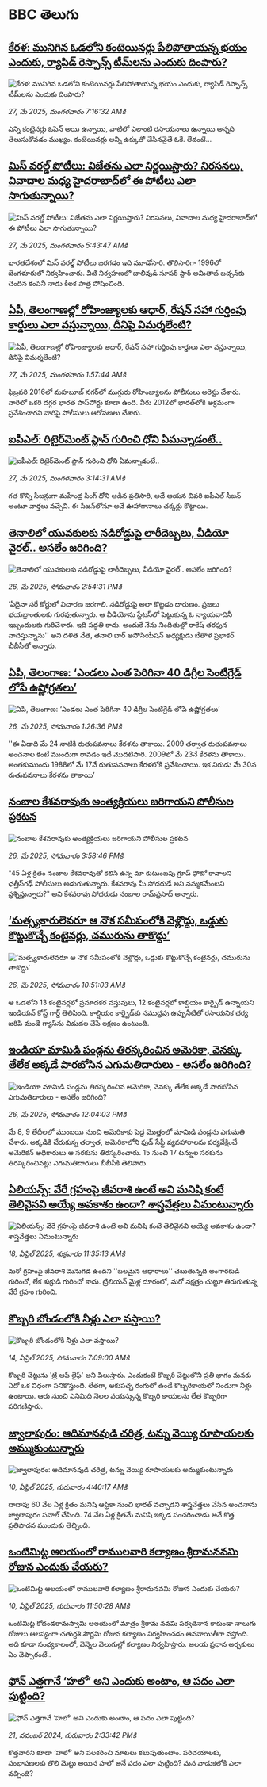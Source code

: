# BBC తెలుగు## [కేరళ: మునిగిన ఓడలోని కంటెయినర్లు పేలిపోతాయన్న భయం ఎందుకు,  ర్యాపిడ్ రెస్పాన్స్ టీమ్‌లను ఎందుకు దింపారు?](https://www.bbc.com/telugu/articles/cn05g1nrry6o?at_campaign=githubrss)![కేరళ: మునిగిన ఓడలోని కంటెయినర్లు పేలిపోతాయన్న భయం ఎందుకు,  ర్యాపిడ్ రెస్పాన్స్ టీమ్‌లను ఎందుకు దింపారు?](https://ichef.bbci.co.uk/ace/standard/240/cpsprodpb/7d3c/live/6617b020-3ab7-11f0-96c3-cf669419a2b0.jpg)_27, మే 2025, మంగళవారం 7:16:32 AMకి_ఎన్ని కంటైనర్లు ఓపెన్ అయి ఉన్నాయి, వాటిలో ఎలాంటి రసాయనాలు ఉన్నాయి అన్నది తెలుసుకోవడం ముఖ్యం. కంటెయినర్లు అన్నీ ఉక్కుతో చేసినవైతే ఓకే. లేదంటే...## [మిస్ వరల్డ్‌ పోటీలు: విజేతను ఎలా నిర్ణయిస్తారు? నిరసనలు, వివాదాల మధ్య హైదరాబాద్‌లో ఈ పోటీలు ఎలా సాగుతున్నాయి?](https://www.bbc.com/telugu/articles/c071me3lplxo?at_campaign=githubrss)![మిస్ వరల్డ్‌ పోటీలు: విజేతను ఎలా నిర్ణయిస్తారు? నిరసనలు, వివాదాల మధ్య హైదరాబాద్‌లో ఈ పోటీలు ఎలా సాగుతున్నాయి?](https://ichef.bbci.co.uk/ace/standard/240/cpsprodpb/26fe/live/386107a0-3ab5-11f0-ade6-e75b5439c24f.jpg)_27, మే 2025, మంగళవారం 5:43:47 AMకి_భారతదేశంలో మిస్ వరల్డ్ పోటీలు జరగడం ఇది మూడోసారి. తొలిసారిగా 1996లో బెంగళూరులో నిర్వహించారు. వీటి నిర్వహణలో బాలీవుడ్ సూపర్ స్టార్ అమితాబ్ బచ్చన్‌కు చెందిన కంపెనీ నాడు కీలక పాత్ర పోషించింది.## [ఏపీ, తెలంగాణల్లో రోహింజ్యాలకు  ఆధార్, రేషన్ సహా గుర్తింపు కార్డులు ఎలా వస్తున్నాయి, దీనిపై విమర్శలేంటి?](https://www.bbc.com/telugu/articles/c0qg7v7wd53o?at_campaign=githubrss)![ఏపీ, తెలంగాణల్లో రోహింజ్యాలకు  ఆధార్, రేషన్ సహా గుర్తింపు కార్డులు ఎలా వస్తున్నాయి, దీనిపై విమర్శలేంటి?](https://ichef.bbci.co.uk/ace/standard/240/cpsprodpb/fafb/live/5daece90-3a4f-11f0-a0ad-430a6133b996.jpg)_27, మే 2025, మంగళవారం 1:57:44 AMకి_ఫిబ్రవరి 2016లో మహబూబ్ నగర్‌లో ముగ్గురు రోహింజ్యాలను పోలీసులు అరెస్టు చేశారు. వారిలో ఒకరి దగ్గర భారత పాస్‌పోర్టు కూడా ఉంది. వీరు 2012లో భారత్‌లోకి అక్రమంగా ప్రవేశించారని వారిపై పోలీసులు ఆరోపణలు చేశారు.## [ఐపీఎల్: రిటైర్‌మెంట్‌ ప్లాన్‌ గురించి ధోని ఏమన్నాడంటే..](https://www.bbc.com/telugu/articles/cdd2mqp6l4eo?at_campaign=githubrss)![ఐపీఎల్: రిటైర్‌మెంట్‌ ప్లాన్‌ గురించి ధోని ఏమన్నాడంటే..](https://ichef.bbci.co.uk/ace/standard/240/cpsprodpb/209d/live/f076f390-3a1f-11f0-8519-3b5a01ebe413.jpg)_27, మే 2025, మంగళవారం 3:14:31 AMకి_గత కొన్ని సీజన్లుగా మహేంద్ర సింగ్ ధోని ఆడిన ప్రతిసారి, అదే ఆయన చివరి ఐపీఎల్ సీజన్ అంటూ వార్తలు వచ్చేవి. ఈ  సీజన్‌లోనూ అవే ఊహాగానాలు చక్కర్లు కొట్టాయి.## [తెనాలిలో యువకులకు నడిరోడ్డుపై లాఠీదెబ్బలు, వీడియో వైరల్.. అసలేం జరిగింది?](https://www.bbc.com/telugu/articles/cn05r7e6wy4o?at_campaign=githubrss)![తెనాలిలో యువకులకు నడిరోడ్డుపై లాఠీదెబ్బలు, వీడియో వైరల్.. అసలేం జరిగింది?](https://ichef.bbci.co.uk/ace/standard/240/cpsprodpb/7bad/live/4f4de120-3a3f-11f0-8947-7d6241f9fce9.png)_26, మే 2025, సోమవారం 2:54:31 PMకి_‘ఏదైనా సరే కోర్టులో విచారణ జరగాలి. నడిరోడ్డుపై అలా కొట్టడం దారుణం. ప్రజలు భయభ్రాంతులకు గురవుతున్నారు. ఆ వీడియోను స్టేటస్‌లో పెట్టుకున్న ఓ న్యాయవాదినీ ఇబ్బందులకు గురిచేశారు. ఇది పద్ధతి కాదు. అందుకే నేను నిందితుల్లో  రాకేష్‌ తరఫున వాదిస్తున్నాను'' అని దళిత నేత, తెనాలి బార్‌ అసోసియేషన్‌ అధ్యక్షుడు బేతాళ ప్రభాకర్‌  బీబీసీతో అన్నారు.## [ఏపీ, తెలంగాణ: ‘ఎండలు ఎంత పెరిగినా 40 డిగ్రీల సెంటీగ్రేడ్ లోపే ఉష్ణోగ్రతలు’](https://www.bbc.com/telugu/articles/c5y5j72wq6qo?at_campaign=githubrss)![ఏపీ, తెలంగాణ: ‘ఎండలు ఎంత పెరిగినా 40 డిగ్రీల సెంటీగ్రేడ్ లోపే ఉష్ణోగ్రతలు’](https://ichef.bbci.co.uk/ace/standard/240/cpsprodpb/dd74/live/9506f790-3a28-11f0-96c3-cf669419a2b0.jpg)_26, మే 2025, సోమవారం 1:26:36 PMకి_''ఈ ఏడాది మే 24 నాటికి రుతుపవనాలు కేరళను తాకాయి. 2009 తర్వాత రుతుపవనాలు అంచనాల కంటే ముందుగా రావడం ఇదే మొదటిసారి. 2009లో మే 23నే కేరళను తాకాయి. అంతకుముందు 1988లో మే 17నే రుతుపవనాలు కేరళలోకి ప్రవేశించాయి. ఇక నిరుడు మే 30న రుతుపవనాలు కేరళను తాకాయి’## [నంబాల కేశవరావుకు అంత్యక్రియలు జరిగాయని పోలీసుల ప్రకటన](https://www.bbc.com/telugu/articles/c5y6524d001o?at_campaign=githubrss)![నంబాల కేశవరావుకు అంత్యక్రియలు జరిగాయని పోలీసుల ప్రకటన](https://ichef.bbci.co.uk/ace/standard/240/cpsprodpb/2f42/live/257cd4e0-3a09-11f0-8947-7d6241f9fce9.jpg)_26, మే 2025, సోమవారం 3:58:46 PMకి_"45 ఏళ్ల క్రితం నంబాల కేశవరావుతో కలిసి ఉన్న మా కుటుంబపు గ్రూప్ ఫోటో కావాలని ఛత్తీస్‌గఢ్ పోలీసులు అడుగుతున్నారు. కేశవరావు మీ సోదరుడే అని నమ్మకమేంటని ప్రశ్నిస్తున్నారు?" అని కేశవరావు సోదరుడు నంబాల రామ్‌ప్రసాద్ అన్నారు.## [‘మత్స్యకారులెవరూ ఆ నౌక సమీపంలోకి వెళ్లొద్దు, ఒడ్డుకు కొట్టుకొచ్చే కంటైనర్లు, చమురును తాకొద్దు’](https://www.bbc.com/telugu/articles/crlj5150re4o?at_campaign=githubrss)![‘మత్స్యకారులెవరూ ఆ నౌక సమీపంలోకి వెళ్లొద్దు, ఒడ్డుకు కొట్టుకొచ్చే కంటైనర్లు, చమురును తాకొద్దు’](https://ichef.bbci.co.uk/ace/standard/240/cpsprodpb/1b68/live/4c2acad0-3a21-11f0-97c3-bb2b65761a43.jpg)_26, మే 2025, సోమవారం 10:51:03 AMకి_ఆ ఓడలోని 13 కంటైనర్లలో ప్రమాదకర వస్తువులు, 12 కంటైనర్లలో కాల్షియం కార్బైడ్ ఉన్నాయని ఇండియన్ కోస్ట్‌ గార్డ్ తెలిపింది. కాల్షియం కార్బైడ్‌‌కు సముద్రపు ఉప్పునీటితో రసాయనిక చర్య జరిపి మండే గ్యాస్‌ను విడుదల చేసే లక్షణం ఉంటుంది.## [ఇండియా మామిడి పండ్లను తిరస్కరించిన అమెరికా, వెనక్కు తేలేక అక్కడే పారబోసిన ఎగుమతిదారులు - అసలేం జరిగింది?](https://www.bbc.com/telugu/articles/c4g39j5qnv8o?at_campaign=githubrss)![ఇండియా మామిడి పండ్లను తిరస్కరించిన అమెరికా, వెనక్కు తేలేక అక్కడే పారబోసిన ఎగుమతిదారులు - అసలేం జరిగింది?](https://ichef.bbci.co.uk/ace/standard/240/cpsprodpb/fb00/live/01fb0480-39e4-11f0-88a2-270bdcf20848.jpg)_26, మే 2025, సోమవారం 12:04:03 PMకి_మే 8, 9 తేదీలలో ముంబయి నుంచి అమెరికాకు పెద్ద మొత్తంలో మామిడి పండ్లను ఎగుమతి చేశారు. అక్కడికి చేరుకున్న తర్వాత, అమెరికాలోని ఫుడ్ సేఫ్టీ వ్యవహారాలను పర్యవేక్షించే  అమెరికన్ అధికారులు ఆ సరకును తిరస్కరించారు.
15 నుంచి 17 టన్నుల సరకును తిరస్కరించినట్లు ఎగుమతిదారులు బీబీసీకి తెలిపారు.## [ఏలియన్స్: వేరే గ్రహంపై జీవరాశి ఉంటే అవి మనిషి కంటే తెలివైనవి అయ్యే అవకాశం ఉందా? శాస్త్రవేత్తలు ఏమంటున్నారు](https://www.bbc.com/telugu/articles/cn7xelz1r85o?at_campaign=githubrss)![ఏలియన్స్: వేరే గ్రహంపై జీవరాశి ఉంటే అవి మనిషి కంటే తెలివైనవి అయ్యే అవకాశం ఉందా? శాస్త్రవేత్తలు ఏమంటున్నారు](https://ichef.bbci.co.uk/ace/standard/240/cpsprodpb/b07b/live/a29a56f0-1b9b-11f0-a455-cf1d5f751d2f.png)_18, ఏప్రిల్ 2025, శుక్రవారం 11:35:13 AMకి_మరో గ్రహంపై జీవరాశి మనుగడ ఉందని ''బలమైన ఆధారాలు'' చెబుతున్నది అంగారకుడి గురించో, లేక శుక్రుడి గురించో కాదు. ట్రిలియన్ మైళ్ల దూరంలో, మరో నక్షత్రం చుట్టూ తిరుగుతున్న వేరే గ్రహం గురించి.## [కొబ్బరి బోండంలోకి నీళ్లు ఎలా వస్తాయి?](https://www.bbc.com/telugu/articles/czjn4mzxxy8o?at_campaign=githubrss)![కొబ్బరి బోండంలోకి నీళ్లు ఎలా వస్తాయి?](https://ichef.bbci.co.uk/ace/standard/240/cpsprodpb/46c5/live/684a55e0-18fd-11f0-8b11-7756b7b808cc.jpg)_14, ఏప్రిల్ 2025, సోమవారం 7:09:00 AMకి_కొబ్బరి చెట్టును 'ట్రీ ఆఫ్ లైఫ్' అని పిలుస్తారు. ఎందుకంటే కొబ్బరి చెట్టులోని ప్రతీ భాగం మనకు ఏదో ఒక విధంగా పనికొస్తుంది. లేతగా, ఆకుపచ్చ రంగులో ఉండే కొబ్బరికాయలో నిండుగా నీళ్లు ఉంటాయి. ఆరు నుంచి ఎనిమిది నెలల వయస్సున్న కొబ్బరి కాయలను లేత కొబ్బరిగా పరిగణిస్తారు.## [జ్వాలాపురం: ఆదిమానవుడి చరిత్ర, టన్ను వెయ్యి రూపాయలకు అమ్ముకుంటున్నారు ](https://www.bbc.com/telugu/articles/creqqnwdd5qo?at_campaign=githubrss)![జ్వాలాపురం: ఆదిమానవుడి చరిత్ర, టన్ను వెయ్యి రూపాయలకు అమ్ముకుంటున్నారు ](https://ichef.bbci.co.uk/ace/standard/240/cpsprodpb/765e/live/b472e2d0-15b4-11f0-842b-a7355694993d.jpg)_10, ఏప్రిల్ 2025, గురువారం 4:40:17 AMకి_దాదాపు 60 వేల ఏళ్ల క్రితం మనిషి ఆఫ్రికా నుంచి భారత్ వచ్చాడని శాస్త్రవేత్తలు వేసిన అంచనాను జ్వాలాపురం సవాల్ చేసింది. 74 వేల ఏళ్ల క్రితమే మనిషి ఇక్కడ సంచరించాడు అనే కొత్త ప్రతిపాదన ముందుకు తెచ్చింది.## [ఒంటిమిట్ట ఆలయంలో రాములవారి కల్యాణం శ్రీరామనవమి రోజున ఎందుకు చేయరు?](https://www.bbc.com/telugu/articles/ce822j5e465o?at_campaign=githubrss)![ఒంటిమిట్ట ఆలయంలో రాములవారి కల్యాణం శ్రీరామనవమి రోజున ఎందుకు చేయరు?](https://ichef.bbci.co.uk/ace/standard/240/cpsprodpb/fed5/live/25534d40-1601-11f0-b58a-6113af226972.jpg)_10, ఏప్రిల్ 2025, గురువారం 11:50:28 AMకి_ఒంటిమిట్ట కోదండరామస్వామి ఆలయంలో మాత్రం శ్రీరామ నవమి పర్వదినాన కాకుండా నాలుగు రోజులు ఆలస్యంగా చతుర్దశి పౌర్ణమి రోజున కల్యాణం నిర్వహించడం ఆనవాయితీగా వస్తోంది. అది కూడా సంధ్యకాలంలో, వెన్నెల వెలుగుల్లో కల్యాణం నిర్వహిస్తారు. ఆలయ ప్రధాన అర్చకులు ఏం చెప్పారంటే..## [ఫోన్ ఎత్తగానే ‘హలో’ అని ఎందుకు అంటాం, ఆ పదం ఎలా పుట్టింది?](https://www.bbc.com/telugu/articles/cgj7x7gdjq4o?at_campaign=githubrss)![ఫోన్ ఎత్తగానే ‘హలో’ అని ఎందుకు అంటాం, ఆ పదం ఎలా పుట్టింది?](https://ichef.bbci.co.uk/ace/standard/240/cpsprodpb/0618/live/7a20ebb0-a807-11ef-b21e-5359bd56d02f.jpg)_21, నవంబర్ 2024, గురువారం 2:33:42 PMకి_కొత్తవారిని కూడా ‘హలో’ అని పలకరించి మాటలు కలుపుతుంటాం.  పరిచయాలకు, సంభాషణలకు తొలి మెట్టు అయిన హలో అనే పదం ఎలా పుట్టింది? మన వాడుకలోకి ఎలా వచ్చింది?